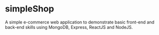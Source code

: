 # simpleShop
A simple e-commerce web application to demonstrate basic front-end and back-end skills using MongoDB, Express, ReactJS and NodeJS.
